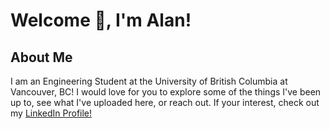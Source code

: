 # Welcome 👋, I'm Alan!

## About Me

I am an Engineering Student at the University of British Columbia at Vancouver, BC! I would love for you to explore some of the things I've been up to, see what I've uploaded here, or reach out. If your interest, check out my [LinkedIn Profile!](https://www.linkedin.com/in/alankcf/)

<!--
**alankcf/alankcf** is a ✨ _special_ ✨ repository because its `README.md` (this file) appears on your GitHub profile.

Here are some ideas to get you started:

- 🔭 I’m currently working on ...
- 🌱 I’m currently learning ...
- 👯 I’m looking to collaborate on ...
- 🤔 I’m looking for help with ...
- 💬 Ask me about ...
- 📫 How to reach me: ...
- 😄 Pronouns: ...
- ⚡ Fun fact: ...
-->
